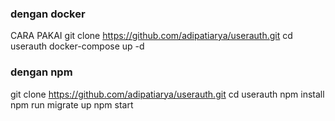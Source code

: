 ### dengan docker
CARA PAKAI
git clone https://github.com/adipatiarya/userauth.git
cd userauth
docker-compose up -d

### dengan npm

git clone https://github.com/adipatiarya/userauth.git
cd userauth
npm install
npm run migrate up
npm start